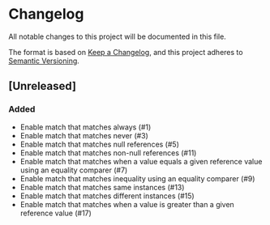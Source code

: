 # Changelog
All notable changes to this project will be documented in this file.

The format is based on [Keep a Changelog](https://keepachangelog.com/en/1.0.0/),
and this project adheres to [Semantic Versioning](https://semver.org/spec/v2.0.0.html).

## [Unreleased]
### Added
- Enable match that matches always (#1)
- Enable match that matches never (#3)
- Enable match that matches null references (#5)
- Enable match that matches non-null references (#11)
- Enable match that matches when a value equals a given reference value using an equality comparer (#7)
- Enable match that matches inequality using an equality comparer (#9)
- Enable match that matches same instances (#13)
- Enable match that matches different instances (#15)
- Enable match that matches when a value is greater than a given reference value (#17)
